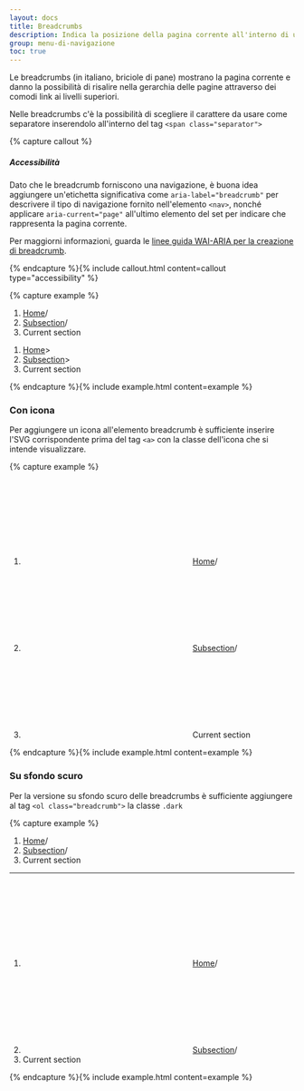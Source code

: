 ```yaml
---
layout: docs
title: Breadcrumbs
description: Indica la posizione della pagina corrente all'interno di una gerarchia di navigazione.
group: menu-di-navigazione
toc: true
---
```


Le breadcrumbs (in italiano, briciole di pane) mostrano la pagina corrente e danno la possibilità di risalire nella gerarchia delle pagine attraverso dei comodi link ai livelli superiori.

Nelle breadcrumbs c'è la possibilità di scegliere il carattere da usare come separatore inserendolo all'interno del tag `<span class="separator">`

{% capture callout %}
##### Accessibilità

Dato che le breadcrumb forniscono una navigazione, è buona idea aggiungere un'etichetta significativa come `aria-label="breadcrumb"` per descrivere il tipo di navigazione fornito nell'elemento `<nav>`, nonché applicare `aria-current="page"` all'ultimo elemento del set per indicare che rappresenta la pagina corrente.

Per maggiorni informazioni, guarda le [linee guida WAI-ARIA per la creazione di breadcrumb](https://www.w3.org/TR/wai-aria-practices/#breadcrumb).

{% endcapture %}{% include callout.html content=callout type="accessibility" %}

{% capture example %}
<nav class="breadcrumb-container" aria-label="breadcrumb">
  <ol class="breadcrumb">
    <li class="breadcrumb-item"><a href="#">Home</a><span class="separator">/</span></li>
    <li class="breadcrumb-item"><a href="#">Subsection</a><span class="separator">/</span></li>
    <li class="breadcrumb-item active" aria-current="page">Current section</li>
  </ol>
</nav>

 <nav class="breadcrumb-container" aria-label="breadcrumb">
  <ol class="breadcrumb">
    <li class="breadcrumb-item"><a href="#">Home</a><span class="separator">&gt;</span></li>
    <li class="breadcrumb-item"><a href="#">Subsection</a><span class="separator">&gt;</span></li>
    <li class="breadcrumb-item active" aria-current="page">Current section</li>
  </ol>
</nav>
{% endcapture %}{% include example.html content=example %}

### Con icona

Per aggiungere un icona all'elemento breadcrumb è sufficiente inserire l'SVG corrispondente prima del tag `<a>` con la classe dell'icona che si intende visualizzare.

{% capture example %}
<nav class="breadcrumb-container" aria-label="breadcrumb">
  <ol class="breadcrumb">
    <li class="breadcrumb-item"><svg class="icon icon-sm icon-secondary align-top mr-1" aria-hidden="true"><use xlink:href="{{ site.baseurl }}/dist/svg/sprite.svg#it-link"></use></svg><a href="#">Home</a><span class="separator">/</span></li>
    <li class="breadcrumb-item"><svg class="icon icon-sm icon-secondary align-top mr-1" aria-hidden="true"><use xlink:href="{{ site.baseurl }}/dist/svg/sprite.svg#it-link"></use></svg><a href="#">Subsection</a><span class="separator">/</span></li>
    <li class="breadcrumb-item active" aria-current="page"><svg class="icon icon-sm icon-secondary align-top mr-1" aria-hidden="true"><use xlink:href="{{ site.baseurl }}/dist/svg/sprite.svg#it-link"></use></svg>Current section</li>
  </ol>
</nav>
{% endcapture %}{% include example.html content=example %}

### Su sfondo scuro

Per la versione su sfondo scuro delle breadcrumbs è sufficiente aggiungere al tag `<ol class="breadcrumb">` la classe `.dark`

{% capture example %}
<nav class="breadcrumb-container" aria-label="breadcrumb">
  <ol class="breadcrumb dark">
    <li class="breadcrumb-item"><a href="#">Home</a><span class="separator">/</span></li>
    <li class="breadcrumb-item"><a href="#">Subsection</a><span class="separator">/</span></li>
    <li class="breadcrumb-item active" aria-current="page">Current section</li>
  </ol>
</nav>

<hr>
<nav class="breadcrumb-container" aria-label="breadcrumb">
  <ol class="breadcrumb dark">
    <li class="breadcrumb-item"><svg class="icon icon-sm icon-white align-top mr-1" aria-hidden="true"><use xlink:href="{{ site.baseurl }}/dist/svg/sprite.svg#it-link"></use></svg><a href="#">Home</a><span class="separator">/</span></li>
    <li class="breadcrumb-item"><svg class="icon icon-sm icon-white align-top mr-1" aria-hidden="true"><use xlink:href="{{ site.baseurl }}/dist/svg/sprite.svg#it-link"></use></svg><a href="#">Subsection</a><span class="separator">/</span></li>
    <li class="breadcrumb-item active" aria-current="page">Current section</li>
  </ol>
</nav>
{% endcapture %}{% include example.html content=example %}
